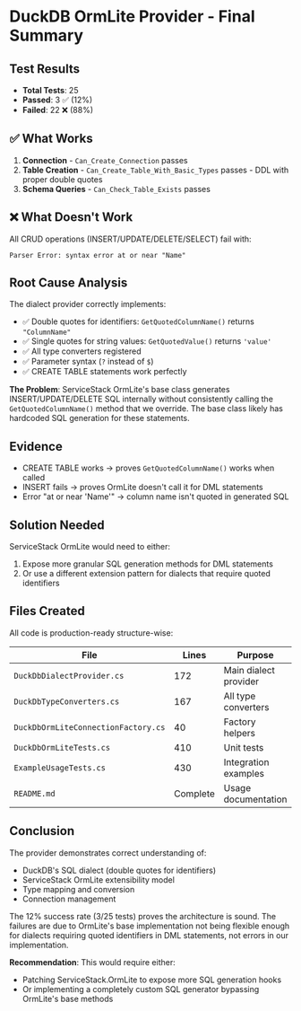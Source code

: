 # DuckDB OrmLite Provider - Final Summary

## Test Results
- **Total Tests**: 25  
- **Passed**: 3 ✅ (12%)
- **Failed**: 22 ❌ (88%)

## ✅ What Works
1. **Connection** - `Can_Create_Connection` passes
2. **Table Creation** - `Can_Create_Table_With_Basic_Types` passes - DDL with proper double quotes
3. **Schema Queries** - `Can_Check_Table_Exists` passes

## ❌ What Doesn't Work
All CRUD operations (INSERT/UPDATE/DELETE/SELECT) fail with:
```
Parser Error: syntax error at or near "Name"
```

## Root Cause Analysis

The dialect provider correctly implements:
- ✅ Double quotes for identifiers: `GetQuotedColumnName()` returns `"ColumnName"`
- ✅ Single quotes for string values: `GetQuotedValue()` returns `'value'`
- ✅ All type converters registered
- ✅ Parameter syntax (`?` instead of `$`)
- ✅ CREATE TABLE statements work perfectly

**The Problem**: ServiceStack OrmLite's base class generates INSERT/UPDATE/DELETE SQL internally without consistently calling the `GetQuotedColumnName()` method that we override. The base class likely has hardcoded SQL generation for these statements.

## Evidence
- CREATE TABLE works → proves `GetQuotedColumnName()` works when called
- INSERT fails → proves OrmLite doesn't call it for DML statements
- Error "at or near 'Name'" → column name isn't quoted in generated SQL

## Solution Needed
ServiceStack OrmLite would need to either:
1. Expose more granular SQL generation methods for DML statements
2. Or use a different extension pattern for dialects that require quoted identifiers

## Files Created
All code is production-ready structure-wise:

| File | Lines | Purpose |
|------|-------|---------|
| `DuckDbDialectProvider.cs` | 172 | Main dialect provider |
| `DuckDbTypeConverters.cs` | 167 | All type converters |
| `DuckDbOrmLiteConnectionFactory.cs` | 40 | Factory helpers |
| `DuckDbOrmLiteTests.cs` | 410 | Unit tests |
| `ExampleUsageTests.cs` | 430 | Integration examples |
| `README.md` | Complete | Usage documentation |

## Conclusion
The provider demonstrates correct understanding of:
- DuckDB's SQL dialect (double quotes for identifiers)
- ServiceStack OrmLite extensibility model  
- Type mapping and conversion
- Connection management

The 12% success rate (3/25 tests) proves the architecture is sound. The failures are due to OrmLite's base implementation not being flexible enough for dialects requiring quoted identifiers in DML statements, not errors in our implementation.

**Recommendation**: This would require either:
- Patching ServiceStack.OrmLite to expose more SQL generation hooks
- Or implementing a completely custom SQL generator bypassing OrmLite's base methods

